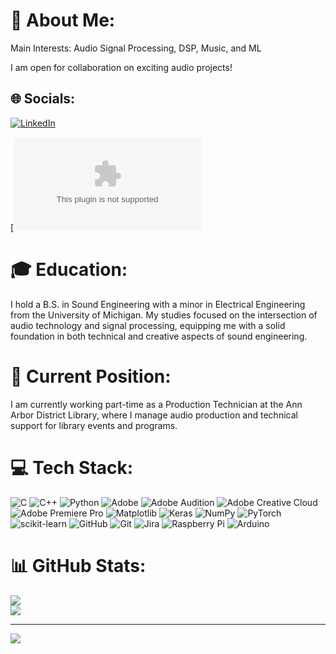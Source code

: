 # 💫 About Me:
Main Interests: Audio Signal Processing, DSP, Music, and ML

I am open for collaboration on exciting audio projects! 

## 🌐 Socials:
[![LinkedIn](https://img.shields.io/badge/LinkedIn-Eric%20Oliveira-%230077B5.svg?logo=linkedin&logoColor=white)](https://www.linkedin.com/in/eric-oliveira-1b760a231)

[![email](eric.cerruti19@gmail.com)

# 🎓 Education:
I hold a B.S. in Sound Engineering with a minor in Electrical Engineering from the University of Michigan. My studies focused on the intersection of audio technology and signal processing, equipping me with a solid foundation in both technical and creative aspects of sound engineering.

# 💼 Current Position:
I am currently working part-time as a Production Technician at the Ann Arbor District Library, where I manage audio production and technical support for library events and programs.

# 💻 Tech Stack:
![C](https://img.shields.io/badge/c-%2300599C.svg?style=for-the-badge&logo=c&logoColor=white) ![C++](https://img.shields.io/badge/c++-%2300599C.svg?style=for-the-badge&logo=c%2B%2B&logoColor=white) ![Python](https://img.shields.io/badge/python-3670A0?style=for-the-badge&logo=python&logoColor=ffdd54) ![Adobe](https://img.shields.io/badge/adobe-%23FF0000.svg?style=for-the-badge&logo=adobe&logoColor=white) ![Adobe Audition](https://img.shields.io/badge/Adobe%20Audition-9999FF.svg?style=for-the-badge&logo=Adobe%20Audition&logoColor=white) ![Adobe Creative Cloud](https://img.shields.io/badge/Adobe%20Creative%20Cloud-DA1F26.svg?style=for-the-badge&logo=Adobe%20Creative%20Cloud&logoColor=white) ![Adobe Premiere Pro](https://img.shields.io/badge/Adobe%20Premiere%20Pro-9999FF.svg?style=for-the-badge&logo=Adobe%20Premiere%20Pro&logoColor=white) ![Matplotlib](https://img.shields.io/badge/Matplotlib-%23ffffff.svg?style=for-the-badge&logo=Matplotlib&logoColor=black) ![Keras](https://img.shields.io/badge/Keras-%23D00000.svg?style=for-the-badge&logo=Keras&logoColor=white) ![NumPy](https://img.shields.io/badge/numpy-%23013243.svg?style=for-the-badge&logo=numpy&logoColor=white) ![PyTorch](https://img.shields.io/badge/PyTorch-%23EE4C2C.svg?style=for-the-badge&logo=PyTorch&logoColor=white) ![scikit-learn](https://img.shields.io/badge/scikit--learn-%23F7931E.svg?style=for-the-badge&logo=scikit-learn&logoColor=white) ![GitHub](https://img.shields.io/badge/github-%23121011.svg?style=for-the-badge&logo=github&logoColor=white) ![Git](https://img.shields.io/badge/git-%23F05033.svg?style=for-the-badge&logo=git&logoColor=white) ![Jira](https://img.shields.io/badge/jira-%230A0FFF.svg?style=for-the-badge&logo=jira&logoColor=white) ![Raspberry Pi](https://img.shields.io/badge/-Raspberry_Pi-C51A4A?style=for-the-badge&logo=Raspberry-Pi) ![Arduino](https://img.shields.io/badge/-Arduino-00979D?style=for-the-badge&logo=Arduino&logoColor=white)
# 📊 GitHub Stats:
![](https://github-readme-stats.vercel.app/api?username=Eclo19&theme=dark&hide_border=false&include_all_commits=true&count_private=true)<br/>
![](https://github-readme-streak-stats.herokuapp.com/?user=Eclo19&theme=dark&hide_border=false)<br/>

---
[![](https://visitcount.itsvg.in/api?id=Eclo19&icon=0&color=0)](https://visitcount.itsvg.in)

<!-- Proudly created with GPRM ( https://gprm.itsvg.in ) -->
